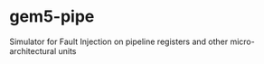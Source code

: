 # gem5-pipe
Simulator for Fault Injection on pipeline registers and other micro-architectural units

